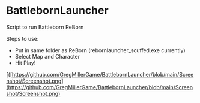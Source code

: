 # BattlebornLauncher
Script to run Battleborn ReBorn

Steps to use:

- Put in same folder as ReBorn (rebornlauncher_scuffed.exe currently)
- Select Map and Character
- Hit Play!

[([https://github.com/GregMillerGame/BattlebornLauncher/blob/main/Screenshot/Screenshot.png](https://github.com/GregMillerGame/BattlebornLauncher/blob/main/Screenshot/Screenshot.png)
